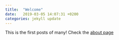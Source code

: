 ```yaml
---
title:  "Welcome"
date:   2019-03-05 14:07:31 +0200
categories: jekyll update
---
```

This is the first posts of many! Check the [about page](/about)
